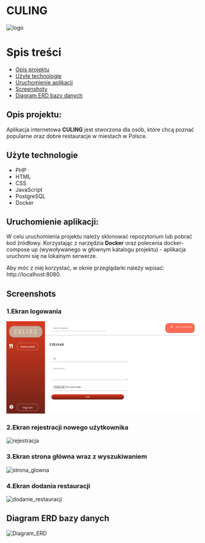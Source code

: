 # CULING
![logo](https://user-images.githubusercontent.com/73535344/154330011-56d7c230-efd2-4dec-8f26-a7efa3ff1981.png)

# Spis treści
* [Opis projektu](#opis-projektu)
* [Użyte technologie](#użyte-technologie)
* [Uruchomienie aplikacji](#uruchomienie-aplikacji)
* [Screenshoty](#screenshoty)
* [Diagram ERD bazy danych](#diagram-ERD-bazy-danych)

## Opis projektu:
Aplikacja internetowa **CULING** jest stworzona dla osób, które chcą poznać popularne oraz dobre restauracje w miestach w Polsce.

## Użyte technologie
* PHP
* HTML
* CSS
* JavaScript
* PostgreSQL
* Docker

## Uruchomienie aplikacji:
W celu uruchomienia projektu należy sklonować repozytorium lub pobrać kod źródłowy.
Korzystając z narzędzia **Docker** oraz polecenia docker-compose up (wywoływanego w głównym katalogu projektu) - aplikacja uruchomi się na lokalnym serwerze.

Aby móc z niej korzystać, w oknie przeglądarki należy wpisać: http://localhost:8080.

## Screenshots

### 1.Ekran logowania

![logowanie](https://github.com/HeisenbergBIT/Projekt-aplikacja-internetowa/blob/main/screenshots/dodanie_restauracji.png)

### 2.Ekran rejestracji nowego użytkownika

![rejestracja](https://user-images.githubusercontent.com/73535344/153319659-9e312716-a719-4604-9727-dbcc246950c7.png)

### 3.Ekran strona główna wraz z wyszukiwaniem

![strona_glowna](https://user-images.githubusercontent.com/73535344/153352480-e8c97b85-0b67-4a8e-a9ad-36f418f1d388.png)

### 4.Ekran dodania restauracji

![dodanie_restauracji](https://user-images.githubusercontent.com/73535344/153352443-89e66c8e-61bf-4d14-a720-aeca7456d1f2.png)

## Diagram ERD bazy danych
![Diagram_ERD](https://user-images.githubusercontent.com/73535344/153352349-d7084adc-1972-4cb6-8883-7cf0db6faf2c.png)
